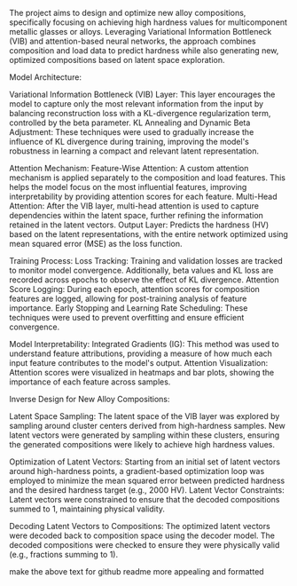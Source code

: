The project aims to design and optimize new alloy compositions, specifically focusing on achieving high hardness values for multicomponent metallic glasses or alloys. Leveraging Variational Information Bottleneck (VIB) and attention-based neural networks, the approach combines composition and load data to predict hardness while also generating new, optimized compositions based on latent space exploration.

Model Architecture:

Variational Information Bottleneck (VIB) Layer: This layer encourages the model to capture only the most relevant information from the input by balancing reconstruction loss with a KL-divergence regularization term, controlled by the beta parameter. KL Annealing and Dynamic Beta Adjustment: These techniques were used to gradually increase the influence of KL divergence during training, improving the model's robustness in learning a compact and relevant latent representation.

Attention Mechanism: 
Feature-Wise Attention: A custom attention mechanism is applied separately to the composition and load features. This helps the model focus on the most influential features, improving interpretability by providing attention scores for each feature.
Multi-Head Attention: After the VIB layer, multi-head attention is used to capture dependencies within the latent space, further refining the information retained in the latent vectors.
Output Layer: Predicts the hardness (HV) based on the latent representations, with the entire network optimized using mean squared error (MSE) as the loss function.

Training Process:
Loss Tracking: Training and validation losses are tracked to monitor model convergence. Additionally, beta values and KL loss are recorded across epochs to observe the effect of KL divergence.
Attention Score Logging: During each epoch, attention scores for composition features are logged, allowing for post-training analysis of feature importance.
Early Stopping and Learning Rate Scheduling: These techniques were used to prevent overfitting and ensure efficient convergence.

Model Interpretability:
Integrated Gradients (IG): This method was used to understand feature attributions, providing a measure of how much each input feature contributes to the model's output.
Attention Visualization: Attention scores were visualized in heatmaps and bar plots, showing the importance of each feature across samples.

Inverse Design for New Alloy Compositions:

Latent Space Sampling:
The latent space of the VIB layer was explored by sampling around cluster centers derived from high-hardness samples.
New latent vectors were generated by sampling within these clusters, ensuring the generated compositions were likely to achieve high hardness values.

Optimization of Latent Vectors:
Starting from an initial set of latent vectors around high-hardness points, a gradient-based optimization loop was employed to minimize the mean squared error between predicted hardness and the desired hardness target (e.g., 2000 HV).
Latent Vector Constraints: Latent vectors were constrained to ensure that the decoded compositions summed to 1, maintaining physical validity.

Decoding Latent Vectors to Compositions: The optimized latent vectors were decoded back to composition space using the decoder model. The decoded compositions were checked to ensure they were physically valid (e.g., fractions summing to 1).

make the above text for github readme more appealing and formatted
